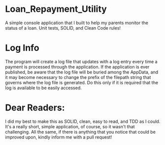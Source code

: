 # Loan_Repayment_Utility
A simple console application that I built to help my parents monitor the status of a loan. Unit tests, SOLID, and Clean Code rules!

# Log Info
The program will create a log file that updates with a log entry every time a payment is processed through the application. If the
application is ever published, be aware that the log file will be buried among the AppData, and it may become necessary to change
the prefix of the filepath string that governs where the log file is generated. Do this only if it is required that the log is available
to be easily accessed.

# Dear Readers:
I did my best to make this as SOLID, clean, easy to read, and TDD as I could. It's a really short, simple application, of course,
so it wasn't that challenging. All the same, if there is anything that you notice that could be improved upon, kindly inform me with
a pull request!
